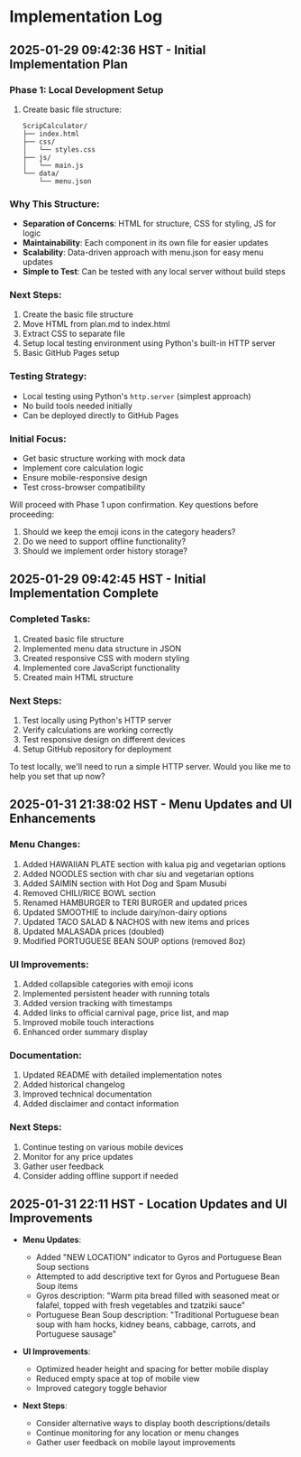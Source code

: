 # Implementation Log

## 2025-01-29 09:42:36 HST - Initial Implementation Plan

### Phase 1: Local Development Setup
1. Create basic file structure:
   ```
   ScripCalculator/
   ├── index.html
   ├── css/
   │   └── styles.css
   ├── js/
   │   └── main.js
   └── data/
       └── menu.json
   ```

### Why This Structure:
- **Separation of Concerns**: HTML for structure, CSS for styling, JS for logic
- **Maintainability**: Each component in its own file for easier updates
- **Scalability**: Data-driven approach with menu.json for easy menu updates
- **Simple to Test**: Can be tested with any local server without build steps

### Next Steps:
1. Create the basic file structure
2. Move HTML from plan.md to index.html
3. Extract CSS to separate file
4. Setup local testing environment using Python's built-in HTTP server
5. Basic GitHub Pages setup

### Testing Strategy:
- Local testing using Python's `http.server` (simplest approach)
- No build tools needed initially
- Can be deployed directly to GitHub Pages

### Initial Focus:
- Get basic structure working with mock data
- Implement core calculation logic
- Ensure mobile-responsive design
- Test cross-browser compatibility

Will proceed with Phase 1 upon confirmation. Key questions before proceeding:
1. Should we keep the emoji icons in the category headers?
2. Do we need to support offline functionality?
3. Should we implement order history storage?

## 2025-01-29 09:42:45 HST - Initial Implementation Complete

### Completed Tasks:
1. Created basic file structure
2. Implemented menu data structure in JSON
3. Created responsive CSS with modern styling
4. Implemented core JavaScript functionality
5. Created main HTML structure

### Next Steps:
1. Test locally using Python's HTTP server
2. Verify calculations are working correctly
3. Test responsive design on different devices
4. Setup GitHub repository for deployment

To test locally, we'll need to run a simple HTTP server. Would you like me to help you set that up now?

## 2025-01-31 21:38:02 HST - Menu Updates and UI Enhancements

### Menu Changes:
1. Added HAWAIIAN PLATE section with kalua pig and vegetarian options
2. Added NOODLES section with char siu and vegetarian options
3. Added SAIMIN section with Hot Dog and Spam Musubi
4. Removed CHILI/RICE BOWL section
5. Renamed HAMBURGER to TERI BURGER and updated prices
6. Updated SMOOTHIE to include dairy/non-dairy options
7. Updated TACO SALAD & NACHOS with new items and prices
8. Updated MALASADA prices (doubled)
9. Modified PORTUGUESE BEAN SOUP options (removed 8oz)

### UI Improvements:
1. Added collapsible categories with emoji icons
2. Implemented persistent header with running totals
3. Added version tracking with timestamps
4. Added links to official carnival page, price list, and map
5. Improved mobile touch interactions
6. Enhanced order summary display

### Documentation:
1. Updated README with detailed implementation notes
2. Added historical changelog
3. Improved technical documentation
4. Added disclaimer and contact information

### Next Steps:
1. Continue testing on various mobile devices
2. Monitor for any price updates
3. Gather user feedback
4. Consider adding offline support if needed

## 2025-01-31 22:11 HST - Location Updates and UI Improvements
- **Menu Updates**:
  - Added "NEW LOCATION" indicator to Gyros and Portuguese Bean Soup sections
  - Attempted to add descriptive text for Gyros and Portuguese Bean Soup items
  - Gyros description: "Warm pita bread filled with seasoned meat or falafel, topped with fresh vegetables and tzatziki sauce"
  - Portuguese Bean Soup description: "Traditional Portuguese bean soup with ham hocks, kidney beans, cabbage, carrots, and Portuguese sausage"

- **UI Improvements**:
  - Optimized header height and spacing for better mobile display
  - Reduced empty space at top of mobile view
  - Improved category toggle behavior

- **Next Steps**:
  - Consider alternative ways to display booth descriptions/details
  - Continue monitoring for any location or menu changes
  - Gather user feedback on mobile layout improvements
